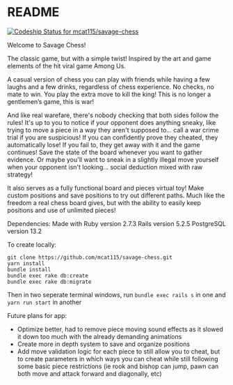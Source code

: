 # README

[![Codeship Status for mcat115/savage-chess](https://app.codeship.com/projects/90a3633b-a191-4e64-93eb-73f322f676bd/status?branch=main)](https://app.codeship.com/projects/443350)

Welcome to Savage Chess!

The classic game, but with a simple twist! Inspired by the art and game elements of the hit viral game Among Us.

A casual version of chess you can play with friends while having a few laughs and a few drinks, regardless of chess experience. No checks, no mate to win. You play the extra move to kill the king! This is no longer a gentlemen’s game, this is war!

And like real warefare, there's nobody checking that both sides follow the rules! It's up to you to notice if your opponent does anything sneaky, like trying to move a piece in a way they aren't supposed to... call a war crime trial if you are suspicious! If you can confidently prove they cheated, they automatically lose! If you fail to, they get away with it and the game continues! Save the state of the board whenever you want to gather evidence. Or maybe you'll want to sneak in a slightly illegal move yourself when your opponent isn't looking... social deduction mixed with raw strategy!

It also serves as a fully functional board and pieces virtual toy! Make custom positions and save positions to try out different paths. Much like the freedom a real chess board gives, but with the ability to easily keep positions and use of unlimited pieces!

Dependencies:
Made with Ruby version 2.7.3
Rails version 5.2.5
PostgreSQL version 13.2

To create locally:
```
git clone https://github.com/mcat115/savage-chess.git
yarn install
bundle install
bundle exec rake db:create
bundle exec rake db:migrate
```
Then in two seperate terminal windows, run `bundle exec rails s` in one and `yarn run start` in another

Future plans for app:

- Optimize better, had to remove piece moving sound effects as it slowed it down too much with the already demanding animations
- Create more in depth system to save and organize positions
- Add move validation logic for each piece to still allow you to cheat, but to create parameters in which ways you can cheat while still following some basic piece restrictions (ie rook and bishop can jump, pawn can both move and attack forward and diagonally, etc)
